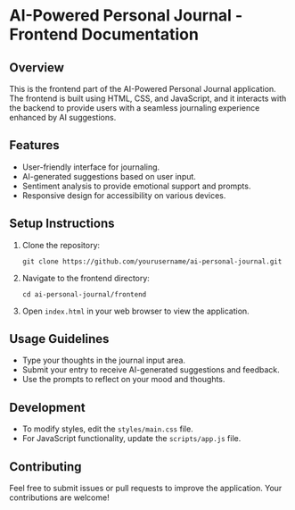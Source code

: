 # AI-Powered Personal Journal - Frontend Documentation

## Overview
This is the frontend part of the AI-Powered Personal Journal application. The frontend is built using HTML, CSS, and JavaScript, and it interacts with the backend to provide users with a seamless journaling experience enhanced by AI suggestions.

## Features
- User-friendly interface for journaling.
- AI-generated suggestions based on user input.
- Sentiment analysis to provide emotional support and prompts.
- Responsive design for accessibility on various devices.

## Setup Instructions
1. Clone the repository:
   ```
   git clone https://github.com/yourusername/ai-personal-journal.git
   ```
2. Navigate to the frontend directory:
   ```
   cd ai-personal-journal/frontend
   ```
3. Open `index.html` in your web browser to view the application.

## Usage Guidelines
- Type your thoughts in the journal input area.
- Submit your entry to receive AI-generated suggestions and feedback.
- Use the prompts to reflect on your mood and thoughts.

## Development
- To modify styles, edit the `styles/main.css` file.
- For JavaScript functionality, update the `scripts/app.js` file.

## Contributing
Feel free to submit issues or pull requests to improve the application. Your contributions are welcome!
